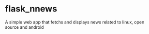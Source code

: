 # flask_nnews
A simple web app that fetchs and displays news related to linux, open source and android
